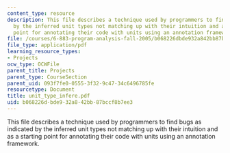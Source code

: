 ```yaml
---
content_type: resource
description: This file describes a technique used by programmers to find bugs as indicated
  by the inferred unit types not matching up with their intuition and as a starting
  point for annotating their code with units using an annotation framework.
file: /courses/6-883-program-analysis-fall-2005/b068226dbde932a842bb87bccf8b7ee3_unit_type_infere.pdf
file_type: application/pdf
learning_resource_types:
- Projects
ocw_type: OCWFile
parent_title: Projects
parent_type: CourseSection
parent_uid: 093f7fe0-0555-3f32-9c47-34c6496785fe
resourcetype: Document
title: unit_type_infere.pdf
uid: b068226d-bde9-32a8-42bb-87bccf8b7ee3
---
```

This file describes a technique used by programmers to find bugs as indicated by the inferred unit types not matching up with their intuition and as a starting point for annotating their code with units using an annotation framework.

